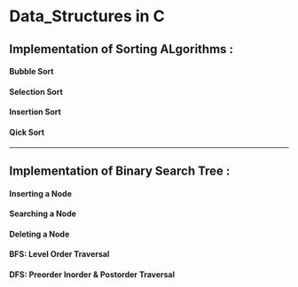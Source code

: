 # Data_Structures in C

## Implementation of Sorting ALgorithms : 
#### Bubble Sort
#### Selection Sort
#### Insertion Sort
#### Qick Sort
----
## Implementation of Binary Search Tree :
#### Inserting a Node
#### Searching a Node
#### Deleting a Node
#### BFS: Level Order Traversal
#### DFS: Preorder Inorder & Postorder Traversal 
